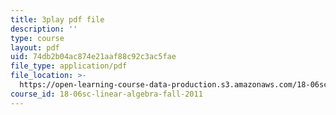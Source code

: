 ```yaml
---
title: 3play pdf file
description: ''
type: course
layout: pdf
uid: 74db2b04ac874e21aaf88c92c3ac5fae
file_type: application/pdf
file_location: >-
  https://open-learning-course-data-production.s3.amazonaws.com/18-06sc-linear-algebra-fall-2011/74db2b04ac874e21aaf88c92c3ac5fae_fjsPjh0B2tU.pdf
course_id: 18-06sc-linear-algebra-fall-2011
---
```

